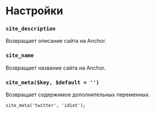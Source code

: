 # Настройки

### `site_description`

Возвращает описание сайта на Anchor.

### `site_name`

Возвращает название сайта на Anchor.

### `site_meta($key, $default = '')`

Возвращает содержимое дополнительных переменных.

	site_meta('twitter', 'idiot');